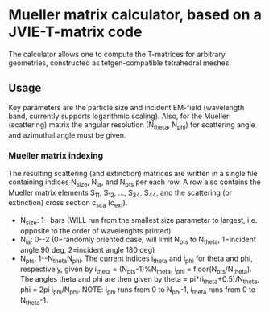 # Mueller matrix calculator, based on a JVIE-T-matrix code
The calculator allows one to compute the T-matrices for arbitrary geometries, constructed as tetgen-compatible tetrahedral meshes. 

## Usage
Key parameters are the particle size and incident EM-field (wavelength band, currently supports logarithmic scaling). Also, for the Mueller (scattering) matrix the angular resolution (N<sub>theta</sub>, N<sub>phi</sub>) for scattering angle and azimuthal angle must be given.

### Mueller matrix indexing
The resulting scattering (and extinction) matrices are written in a single file containing indices N<sub>size</sub>, N<sub>ia</sub>, and N<sub>pts</sub> per each row. A row also contains the Mueller matrix elements S<sub>11</sub>, S<sub>12</sub>, ..., S<sub>34</sub>, S<sub>44</sub>, and the scattering (or extinction) cross section c<sub>sca</sub> (c<sub>ext</sub>).

* N<sub>size</sub>: 1--bars (WILL run from the smallest size parameter to largest, i.e. opposite to the order of wavelenghts printed)
* N<sub>ia</sub>: 0--2 (0=randomly oriented case, will limit N<sub>pts</sub> to N<sub>theta</sub>, 1=incident angle 90 deg, 2=incident angle 180 deg)
* N<sub>pts</sub>: 1--N<sub>theta</sub>N<sub>phi</sub>. The current indices i<sub>theta</sub> and i<sub>phi</sub> for theta and phi, respectively, given by i<sub>theta</sub> = (N<sub>pts</sub>-1)%N<sub>theta</sub>, i<sub>phi</sub> = floor(N<sub>pts</sub>/N<sub>theta</sub>). The angles theta and phi are then given by theta = pi*(i<sub>theta</sub>+0.5)/N<sub>theta</sub>, phi = 2pi i<sub>phi</sub>/N<sub>phi</sub>. NOTE: i<sub>phi</sub> runs from 0 to N<sub>phi</sub>-1, i<sub>theta</sub> runs from 0 to N<sub>theta</sub>-1. 

